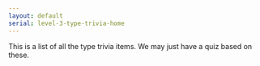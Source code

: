 ```yaml
---
layout: default
serial: level-3-type-trivia-home
--- 
```

This is a list of all the type trivia items. We may just have a quiz based on these.